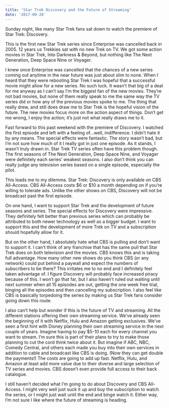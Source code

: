 ```yaml
---
title: 'Star Trek Discovery and the Future of Streaming'
date: '2017-09-28'
---
```


Sunday night, like many Star Trek fans sat down to watch the premiere of Star Trek: Discovery.

This is the first new Star Trek series since Enterprise was cancelled back in 2005. 12 years us Trekkies sat with no new Trek on TV. We got some action movies in Star Trek, Into Darkness & Beyond, but nothing like The Next Generation, Deep Space Nine or Voyager.

I knew once Enterprise was cancelled that the chances of a new series coming out anytime in the near future was just about slim to none. When I heard that they were rebooting Star Trek I was hopeful that a successful movie might allow for a new series. No such luck. It wasn’t that big of a deal for me anyway as I can’t say I’m the biggest fan of the new movies. They’re not bad movies, but none of them really speak to me the same way the TV series did or how any of the previous movies spoke to me. The thing that really drew, and still does draw me to Star Trek is the hopeful vision of the future. The new movies focus more on the action aspect of things. Don’t get me wrong, I enjoy the action; it’s just not what really draws me to it.

Fast forward to this past weekend with the premiere of Discovery. I watched the first episode and left with a feeling of...well, indifference. I didn’t hate it by any means. The special effects were fantastic. The story wasn’t bad, but I’m not sure how much of it I really got in just one episode. As it stands, I wasn’t truly drawn in. Star Trek TV series often have this problem though. The first seasons of The Next Generation, Deep Space Nine, and Voyager were definitely each series’ weakest seasons. I also don’t think you can really judge any television series based on a single episode, especially the pilot.

This leads me to my dilemma. Star Trek: Discovery is only available on CBS All-Access. CBS All-Access costs $6 or $10 a month depending on if you’re willing to tolerate ads. Unlike the other shows on CBS, Discovery will not be broadcast past the first episode.

On one hand, I want to support Star Trek and the development of future seasons and series. The special effects for Discovery were impressive. They definitely felt better than previous series which can probably be attributed to both newer technology as well as a bigger budget. I want to support this and the development of more Trek on TV and a subscription should hopefully allow for it.

But on the other hand, I absolutely hate what CBS is pulling and don’t want to support it. I can’t think of any franchise that has the same pull that Star Trek does on both television and the movies. CBS knows this and is taking full advantage. How many other new shows do you think CBS (or any network) could put behind a paywall and expect the numbers of subscribers to be there? This irritates me to no end and I definitely feel taken advantage of. I figure Discovery will probably face increased piracy because of this. I won’t go that far, but I also haven’t ruled out waiting until next summer when all 15 episodes are out, getting the one week free trial, binging all the episodes and then cancelling my subscription. I also feel like CBS is basically torpedoing the series by making us Star Trek fans consider going down this route.

I also can’t help but wonder if this is the future of TV and streaming. All the different stations offering their own streaming service. We’ve already seen the beginning of it with Netflix, Hulu and Amazon getting exclusives. We’ve seen a first hint with Disney planning their own streaming service in the next couple of years. Imagine having to pay \$5-10 each for every channel you want to stream. I’m sure this is part of their plans to try to make those planning to cut the cord think twice about it. But imagine if ABC, NBC, Comedy Central, and others each made you buy into their own services in addition to cable and broadcast like CBS is doing. (Now they can get double the payments!) The costs are going to add up fast. Netflix, Hulu, and Amazon at least add more value due to their diverse and large selection of TV series and movies. CBS doesn’t even provide full access to their back catalogue.

I still haven’t decided what I’m going to do about Discovery and CBS All-Access. I might very well just suck it up and buy the subscription to watch the series, or I might just wait until the end and binge watch it. Either way, I’m not sure I like where the future of streaming is heading.

